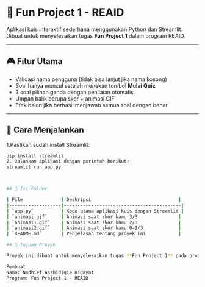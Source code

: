 # 🧠 Fun Project 1 - REAID

Aplikasi kuis interaktif sederhana menggunakan Python dan Streamlit. Dibuat untuk menyelesaikan tugas **Fun Project 1** dalam program REAID.

---

## 🎮 Fitur Utama

- Validasi nama pengguna (tidak bisa lanjut jika nama kosong)
- Soal hanya muncul setelah menekan tombol **Mulai Quiz**
- 3 soal pilihan ganda dengan penilaian otomatis
- Umpan balik berupa skor + animasi GIF
- Efek balon jika berhasil menjawab semua soal dengan benar

---

## 🚀 Cara Menjalankan

1.Pastikan sudah install Streamlit:
```bash
pip install streamlit
2. Jalankan aplikasi dengan perintah berikut:
streamlit run app.py



## 📁 Isi Folder

| File              | Deskripsi                                |
|-------------------|-------------------------------------------|
| `app.py`          | Kode utama aplikasi kuis dengan Streamlit |
| `animasi.gif`     | Animasi saat skor kamu 3/3               |
| `animasi1.gif`    | Animasi saat skor kamu 2/3               |
| `animasi2.gif`    | Animasi saat skor kamu 0–1/3             |
| `README.md`       | Penjelasan tentang proyek ini            |

## 🧠 Tujuan Proyek

Proyek ini dibuat untuk menyelesaikan tugas **Fun Project 1** pada program REAID. Tujuannya adalah membangun aplikasi kuis sederhana menggunakan Python dan Streamlit yang bersifat interaktif dan menyenangkan.

Pembuat
Nama: Nadhief Asshidiqie Hidayat
Program: Fun Project 1 – REAID